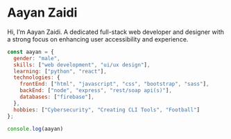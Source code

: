 <h1> Aayan Zaidi </h1> 
<p>Hi, I’m Aayan Zaidi. A dedicated full-stack web developer and designer with a strong focus on enhancing user accessibility and experience.</p>

```js
const aayan = {
  gender: "male",
  skills: ["web development", "ui/ux design"],
  learning: ["python", "react"],
  technologies: {
    frontEnd: ["html", "javascript", "css", "bootstrap", "sass"],
    backEnd: ["node", "express", "rest/soap api(s)"],
    databases: ["firebase"],
  },
  hobbies: ["Cybersecurity", "Creating CLI Tools", "Football"]
};

console.log(aayan)
